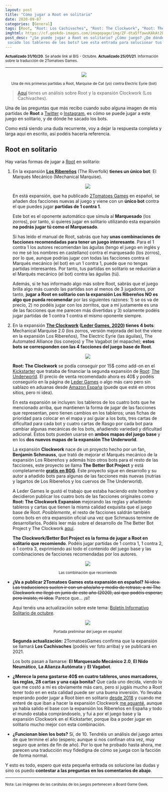 ```yaml
---
layout: post
title: "Cómo jugar a Root en solitario"
date: 2020-09-07
categories: [General]
tags: [Root, "Root: Los Cachivaches", "Root: The Clockwork", "Root: The Underworld", "Root: Riverfolk", "Root: Los Ribereños"]
imghtml: https://cf.geekdo-images.com/imagepage/img/ZF-dta5ffawuKAkAt2LB-QTIv5M=/fit-in/900x600/filters:no_upscale():strip_icc()/pic4254509.jpg
post_desc: "¿Se puede jugar a Root en solitario? ¿Cómo juego? ¿De dónde has
 sacado los tableros de los bots? Lee esta entrada para solucionar tus dudas" 
---
```


<small><strong>Actualizado 31/10/20</strong>. Se añade link al BIS -
Octubre. <strong>Actualizado 25/01/21</strong>. Información sobre la traducción
de 2Tomatoes Games.</small>
<hr>

<p align="center"><img
   src="https://live.staticflickr.com/65535/50315024792_2ed72a378d_c.jpg"></p>
<p align="center"><small>Una de mis primeras partidas a Root, Marquise de Cat
   (yo) contra Electric Eyrie (bot)</small></p>
 
> [Aquí]({{site.baseurl}}/2021/06/21/analisis-root/) tienes un análisis sobre
> Root y la expansión Clockwork (Los Cachivaches). 

Una de las preguntas que más recibo cuando subo alguna imagen de mis partidas
de **Root** a [Twitter](https://twitter.com/mazmorreo) o
[Instagram](https://www.instagram.com/mazmorreo/?hl=es), es cómo se puede jugar
a este juego en solitario, y de dónde he sacado los bots.

Como está siendo una duda recurrente, voy a dejar la respuesta completa y larga
aquí en escrito, así podéis hacerla referencia.

## Root en solitario

Hay varias formas de jugar a
[Root](https://boardgamegeek.com/boardgame/237182/root) en solitario:

1. En la expansión **[Los
   Ribereños](https://boardgamegeek.com/boardgame/241386/root-riverfolk-expansion)**
   (The Riverfolk) **tienes un único bot**: El Marqués Mecánico (Mechanical
   Marquise).
   
   <p align="center"><img
   src="https://cf.geekdo-images.com/imagepage/img/A_ATiOKcL-EXlTFkrlGm8H5VdK0=/fit-in/900x600/filters:no_upscale():strip_icc()/pic4252654.jpg"></p>
   
   En está expansión, que ha publicado [2Tomatoes
   Games](https://amzn.to/2KgZBdc) en español, se añaden dos facciones
   nuevas al juego y viene con un **único bot** contra el que puedes jugar
   **partidas de 1 contra 1**.
   
   Este bot es el oponente automático que simula al **Marquesado** (los
   zorros), por tanto, si quieres jugar en solitario utilizando esta expansión
   **no podrás jugar tú como el Marquesado**.
   
   Si has leído el manual de Root, sabrás que hay **unas combinaciones de
   facciones recomendadas para tener un juego interesante**. Para el 1 contra 1
   los autores recomiendan las águilas (tengo el juego en inglés y no me sé los
   nombres en castellano) contra el marquesado (los zorros), por lo que, aunque
   podrías jugar con todas las facciones contra el Marqués mecánico (el bot) en
   un 1 contra 1, puede que no tengas partidas interesantes.  Por tanto, tus
   partidas en solitario se reducirían a el Marqués mecánico (el bot) contra
   las águilas (tú).
   
   Además, si te has informado algo más sobre Root, sabrás que el juego brilla
   algo más cuando las partidas son al menos de 3 jugadores, por tanto, **jugar
   a Root en solitario con la expansión Los Ribereños NO es algo que pueda
   recomendar** por las siguientes razones: 1) se os va de precio, 2) no podéis
   jugar con los zorritos, que a mí justamente es una de las facciones que me
   parecen más divertidas y 3) solamente podéis jugar partidas de 1 contra 1
   contra el mismo oponente siempre.
   
2. En la expansión **[The
   Clockwork](https://boardgamegeek.com/boardgameexpansion/287220/root-clockwork-expansion)
   ([Leder Games, 2020](https://amzn.to/2KhfJLO))
   tienes 4 bots**: Mechanical Marquise 2.0 (los zorros, versión mejorada del
   bot the viene en la expansión Los Ribereños), The Electric Eyrie (las
   águilas), The Automated Alliance (los conejos) y The Vagabot (el mapache);
   **estos bots se corresponden con las 4 facciones del juego base de Root**.
   
   <p align="center"><img
   src="https://cf.geekdo-images.com/imagepage/img/uBkOVgzkm7kOHVdwQ1KnqyS2YZE=/fit-in/900x600/filters:no_upscale():strip_icc()/pic4909933.png"></p>

    **Root: The Clockwork** se podía conseguir por 15$ como add-on en el
    [Kickstarter](https://www.kickstarter.com/projects/2074786394/root-the-underworld-expansion)
    que trataba de financiar la segunda expansión de
    [Root](https://amzn.to/2ZnSRim): [The
    Underworld](https://amzn.to/2Rb27lx). El precio de venta recomendado ahora
    es 40$ y podéis conseguirlo en la página de [Leder
    Games](https://ledergames.com/collections/full-catalog) o algo más caro
    pero sin sablazo en aduanas desde [Amazon España](https://amzn.to/35cEqRZ)
    (puede que esté en otros sitios, pero ni idea).
    
    En esta expansión se incluyen: los tableros de los cuatro bots que he
    mencionado arriba, que mantienen la forma de jugar de las facciones que
    representan, pero tienen cambios en los tableros; unas
    fichas de prioridad para colocar en el mapa y así guiar a los bots, tres
    cartas de dificultad para cada bot y cuatro cartas de Rasgo por cada bot
    para cambiar algunas mecánicas de los bots, añadiendo variedad y dificultad 
    adicional. Estos bots pueden usarse en **ambos mapas del juego base** y en
    los **dos nuevos  mapas de la expansión The Underworld**.
    
    La expansión **Clockwork** nace de un proyecto hecho por un fan, **Benjamin
    Schmauss**, que trató de mejorar el Marqués mecánico de la expansión Los
    Ribereños y además hizo otros bots para el resto de las facciones, este
    proyecto se llama **The Better Bot Project** y está completamente **[gratis en
    BGG](https://boardgamegeek.com/filepage/170084/root-better-bot-project)**.
    Este proyecto sigue en desarrollo y su autor a añadido bots para algunas de
    las facciones más nuevas (nutrias y lagartos de Los Ribereños y los cuervos
    de The Underworld).
    
    A Leder Games le gustó el trabajo que estaba haciendo este hombre y
    decidieron publicar los cuatro bots de las facciones originales como
    **Root: The Clockwork Expansion** mejorando las reglas y añadiendo tableros
    y cartas que tienen la misma calidad exquisita que el juego base de
    Root. *Posiblemente*, el resto de facciones saldrán también como bots en
    otra expansión oficial una vez que Schmauss termine de
    desarrollarlos. Podéis leer más sobre el desarrollo de The Better Bot
    Project y The Clockwork
    [aquí](https://boardgamegeek.com/thread/2068034/better-bot-project-mega-update-v6b-directors-cut-c).
    
    **The Clockwork/Better Bot Project es la forma de jugar a Root en solitario
    que recomiendo**. Podéis jugar partidas de 1 contra 1, 1 contra 2, ó 1
    contra 3, exprimiendo así todo el contenido del juego base y las
    combinaciones de facciones recomendadas por los autores.
    
    <p align="center"><img
    src="https://live.staticflickr.com/65535/50314175703_ffabd95111_c.jpg"></p>
    <p align="center"><small>Las combinación que recomiendo</small></p>
        
* **¿Va a publicar 2Tomatoes Games esta expansión en español?** ~~Ni idea. Las
  traducciones suelen ir con un año/año y medio de retraso; a mí The
  Clockwork me llegó en junio de este año (2020), así que podéis esperar;
  pero insisto, ni idea.~~ Parece que... ¡sí!
    
  Aquí tenéis una actualización sobre este tema: [Boletín Informativo Solitario de
    octubre]({{site.baseurl}}/2020/10/31/noticias-boletin-octubre-2020/).
    
  <p align="center"><img
  src="https://cf.geekdo-images.com/ntcCkiIiZPB_CwbH-ykDhQ__imagepage/img/_kzIDEqv0kFJ2PIuCuaotuLkjK4=/fit-in/900x600/filters:no_upscale():strip_icc()/pic5941162.png"></p>
  <p align="center"><small>Portada preliminar del juego en español</small></p>
   
   **Segunda actualización:** 2TomatoesGames confirma que la expansión se
   llamará **Los Cachivaches** (podéis ver foto arriba) y se publicará
   en 2021.
        
   Los bots pasan a llamarse: **El Marquesado Mecánico 2.0**, **El
   Nido Neumático**, **La Alianza Autómata** y **El Vagabot**.
    
    
* **¿Merece la pena gastarse 40$ en cuatro tableros, unos marcadores, las
  reglas, 28 cartas y una caja bonita?** Que cada uno decida, viendo lo que me
  costó a mí es obviamente más caro, pero si jugáis mucho a Root tener todo
  en en esta calidad puede ser una buena inversión. Yo llevaba esperando
  poder jugar a Root bien en solitario [desde
  2018]({{site.baseurl}}/2018/12/27/general-juegos-que-no-jugamos-en-2018/) y
  cuando me enteré de que iban a hacer la expansión Clockwork [me
  aguanté]({{site.baseurl}}/2019/12/27/general-juegos-que-no-jugamos-en-2019/), 
  aunque ya había salido el base con la expansión los Ribereños en España y
  todo el mundo estaba comprándoselo, y fui a por el juego base y la
  expansión Clockwork en el Kickstarter, porque iba a poder jugar en
  solitario mucho mejor con esta combinación.
    
* **¿Funcionan bien los bots?** Sí, de 10. Tendréis un análisis del juego
  antes de que termine el año (espero; aunque si nos confinan otra vez, muy
  seguro que antes de fin de año). Por lo que he probado hasta ahora, me
  parecen una traducción muy fidedigna de cómo se juega con la facción de
  forma normal.
    

Y esto es todo, espero que esta pequeña entrada os solucione las dudas y sino
os puedo **contestar a las preguntas en los comentarios de abajo**.

<hr>

<small>Nota: Las imágenes de las carátulas de los juegos pertenecen a Board
Game Geek.</small>
